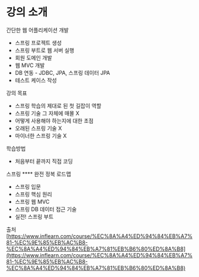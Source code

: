 # 강의 소개



간단한 웹 어플리케이션 개발

* 스프링 프로젝트 생성
* 스프링 부트로 웹 서버 실행
* 회원 도메인 개발
* 웹 MVC 개발
* DB 연동 - JDBC, JPA, 스프링 데이터 JPA
* 테스트 케이스 작성

강의 목표

* 스프링 학습의 제대로 된 첫 길잡이 역할
* 스프링 기술 그 자체에 매몰 X
* 어떻게 사용해야 하는지에 대한 초점
* 오래된 스프링 기술 X
* 마이너한 스프링 기술 X

학습방법

* 처음부터 끝까지 직접 코딩

스프링 \*\*\*\* 완전 정복 로드맵

* 스프링 입문
* 스프링 핵심 원리
* 스프링 웹 MVC
* 스프링 DB 데이터 접근 기술
* 실전! 스프링 부트

출처 [https://www.inflearn.com/course/%EC%8A%A4%ED%94%84%EB%A7%81-%EC%9E%85%EB%AC%B8-%EC%8A%A4%ED%94%84%EB%A7%81%EB%B6%80%ED%8A%B8](https://www.inflearn.com/course/%EC%8A%A4%ED%94%84%EB%A7%81-%EC%9E%85%EB%AC%B8-%EC%8A%A4%ED%94%84%EB%A7%81%EB%B6%80%ED%8A%B8)

